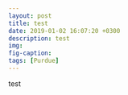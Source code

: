 ```yaml
---
layout: post
title: test
date: 2019-01-02 16:07:20 +0300
description: test
img:
fig-caption: 
tags: [Purdue]
---
```

test
